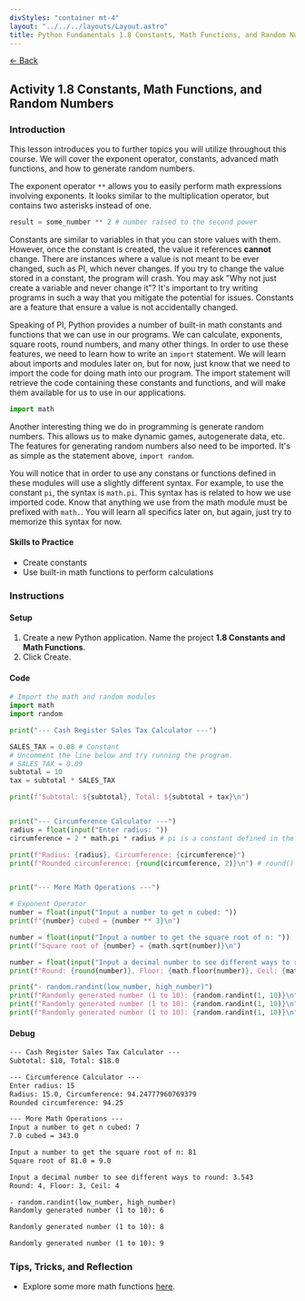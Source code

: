 ```yaml
---
divStyles: "container mt-4"
layout: "../../../layouts/Layout.astro"
title: Python Fundamentals 1.8 Constants, Math Functions, and Random Numbers
---
```


[← Back](/python-fundamentals/)

## Activity 1.8 Constants, Math Functions, and Random Numbers

### Introduction

This lesson introduces you to further topics you will utilize throughout this course. We will cover the exponent operator, constants, advanced math functions, and how to generate random numbers.

The exponent operator `**` allows you to easily perform math expressions involving exponents. It looks similar to the multiplication operator, but contains two asterisks instead of one.

```python
result = some_number ** 2 # number raised to the second power
```

Constants are similar to variables in that you can store values with them. However, once the constant is created, the value it references **cannot** change. There are instances where a value is not meant to be ever changed, such as PI, which never changes. If you try to change the value stored in a constant, the program will crash. You may ask "Why not just create a variable and never change it"? It's important to try writing programs in such a way that you mitigate the potential for issues. Constants are a feature that ensure a value is not accidentally changed.

Speaking of PI, Python provides a number of built-in math constants and functions that we can use in our programs. We can calculate, exponents, square roots, round numbers, and many other things. In order to use these features, we need to learn how to write an `import` statement. We will learn about imports and modules later on, but for now, just know that we need to import the code for doing math into our program. The import statement will retrieve the code containing these constants and functions, and will make them available for us to use in our applications.

```python
import math
```

Another interesting thing we do in programming is generate random numbers. This allows us to make dynamic games, autogenerate data, etc. The features for generating random numbers also need to be imported. It's as simple as the statement above, `import random`.

You will notice that in order to use any constans or functions defined in these modules will use a slightly different syntax. For example, to use the constant `pi`, the syntax is `math.pi`. This syntax has is related to how we use imported code. Know that anything we use from the math module must be prefixed with `math.`. You will learn all specifics later on, but again, just try to memorize this syntax for now.

#### Skills to Practice

- Create constants
- Use built-in math functions to perform calculations

### Instructions

#### Setup

1. Create a new Python application. Name the project **1.8 Constants and Math Functions**.
2. Click Create.

#### Code

```python
# Import the math and random modules
import math
import random

print("--- Cash Register Sales Tax Calculator ---")

SALES_TAX = 0.08 # Constant
# Uncomment the line below and try running the program.
# SALES_TAX = 0.09
subtotal = 10
tax = subtotal * SALES_TAX

print(f"Subtotal: ${subtotal}, Total: ${subtotal + tax}\n")


print("--- Circumference Calculator ---")
radius = float(input("Enter radius: "))
circumference = 2 * math.pi * radius # pi is a constant defined in the math module

print(f"Radius: {radius}, Circumference: {circumference}")
print(f"Rounded circumference: {round(circumference, 2)}\n") # round() is available without an import statement


print("--- More Math Operations ---")

# Exponent Operator
number = float(input("Input a number to get n cubed: "))
print(f"{number} cubed = {number ** 3}\n")

number = float(input("Input a number to get the square root of n: "))
print(f"Square root of {number} = {math.sqrt(number)}\n")

number = float(input("Input a decimal number to see different ways to round: "))
print(f"Round: {round(number)}, Floor: {math.floor(number)}, Ceil: {math.ceil(number)}\n")

print("- random.randint(low_number, high_number)")
print(f"Randomly generated number (1 to 10): {random.randint(1, 10)}\n")
print(f"Randomly generated number (1 to 10): {random.randint(1, 10)}\n")
print(f"Randomly generated number (1 to 10): {random.randint(1, 10)}\n")
```

#### Debug

```txt
--- Cash Register Sales Tax Calculator ---
Subtotal: $10, Total: $18.0

--- Circumference Calculator ---
Enter radius: 15
Radius: 15.0, Circumference: 94.24777960769379
Rounded circumference: 94.25

--- More Math Operations ---
Input a number to get n cubed: 7
7.0 cubed = 343.0

Input a number to get the square root of n: 81
Square root of 81.0 = 9.0

Input a decimal number to see different ways to round: 3.543
Round: 4, Floor: 3, Ceil: 4

- random.randint(low_number, high_number)
Randomly generated number (1 to 10): 6

Randomly generated number (1 to 10): 8

Randomly generated number (1 to 10): 9
```

### Tips, Tricks, and Reflection

- Explore some more math functions [here](https://docs.python.org/3/library/math.html).
